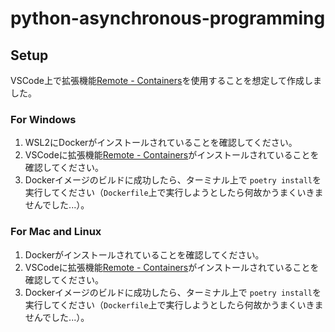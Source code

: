 # python-asynchronous-programming


## Setup

VSCode上で拡張機能[Remote - Containers](https://marketplace.visualstudio.com/items?itemName=ms-vscode-remote.remote-containers)を使用することを想定して作成しました。

### For Windows

1. WSL2にDockerがインストールされていることを確認してください。
2. VSCodeに拡張機能[Remote - Containers](https://marketplace.visualstudio.com/items?itemName=ms-vscode-remote.remote-containers)がインストールされていることを確認してください。
3. Dockerイメージのビルドに成功したら、ターミナル上で `poetry install`を実行してください（`Dockerfile`上で実行しようとしたら何故かうまくいきませんでした...）。

### For Mac and Linux

1. Dockerがインストールされていることを確認してください。
2. VSCodeに拡張機能[Remote - Containers](https://marketplace.visualstudio.com/items?itemName=ms-vscode-remote.remote-containers)がインストールされていることを確認してください。
3. Dockerイメージのビルドに成功したら、ターミナル上で `poetry install`を実行してください（`Dockerfile`上で実行しようとしたら何故かうまくいきませんでした...）。